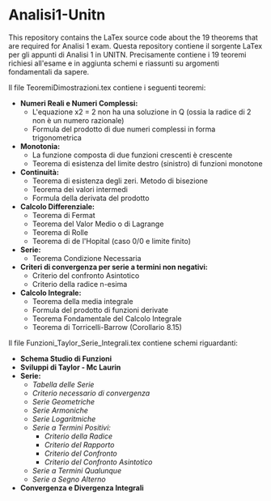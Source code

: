 # Analisi1-Unitn
This repository contains the LaTex source code about the 19 theorems that are required for Analisi 1 exam.
Questa repository contiene il sorgente LaTex per gli appunti di Analisi 1 in UNITN. Precisamente contiene i 19 teoremi richiesi all'esame e in aggiunta schemi e riassunti su argomenti fondamentali da sapere.

Il file TeoremiDimostrazioni.tex contiene i seguenti teoremi:
- **Numeri Reali e Numeri Complessi:**
  - L'equazione x2 = 2 non ha una soluzione in Q (ossia la radice di 2 non è un numero
razionale)
  - Formula del prodotto di due numeri complessi in forma trigonometrica
- **Monotonia:**
  - La funzione composta di due funzioni crescenti è crescente
  - Teorema di esistenza del limite destro (sinistro) di funzioni monotone
- **Continuità:**
  - Teorema di esistenza degli zeri. Metodo di bisezione
  - Teorema dei valori intermedi
  - Formula della derivata del prodotto
- **Calcolo Differenziale:**
  - Teorema di Fermat
  - Teorema del Valor Medio o di Lagrange
  - Teorema di Rolle
  - Teorema di de l'Hopital (caso 0/0 e limite finito)
- **Serie:**
  - Teorema Condizione Necessaria
- **Criteri di convergenza per serie a termini non negativi:**
  - Criterio del confronto Asintotico
  - Criterio della radice n-esima
- **Calcolo Integrale:**
  - Teorema della media integrale
  - Formula del prodotto di funzioni derivate
  - Teorema Fondamentale del Calcolo Integrale
  - Teorema di Torricelli-Barrow (Corollario 8.15)

Il file Funzioni_Taylor_Serie_Integrali.tex contiene schemi riguardanti:
- **Schema Studio di Funzioni**
- **Sviluppi di Taylor - Mc Laurin**
- **Serie:**
  - _Tabella delle Serie_
  - _Criterio necessario di convergenza_
  - _Serie Geometriche_
  - _Serie Armoniche_
  - _Serie Logaritmiche_
  - _Serie a Termini Positivi:_
    - _Criterio della Radice_
    - _Criterio del Rapporto_
    - _Criterio del Confronto_
    - _Criterio del Confronto Asintotico_
  - _Serie a Termini Qualunque_
  - _Serie a Segno Alterno_
- **Convergenza e Divergenza Integrali**
  
